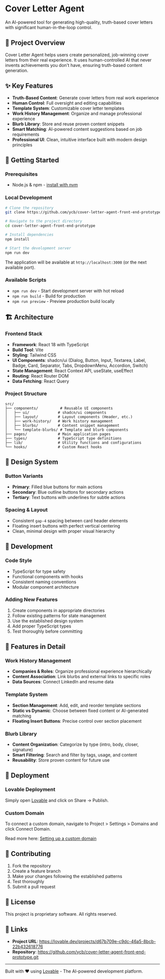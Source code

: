 # Cover Letter Agent

An AI-powered tool for generating high-quality, truth-based cover letters with significant human-in-the-loop control.

## 🎯 Project Overview

Cover Letter Agent helps users create personalized, job-winning cover letters from their real experience. It uses human-controlled AI that never invents achievements you don't have, ensuring truth-based content generation.

## ✨ Key Features

- **Truth-Based Content**: Generate cover letters from real work experience
- **Human Control**: Full oversight and editing capabilities
- **Template System**: Customizable cover letter templates
- **Work History Management**: Organize and manage professional experience
- **Blurb Library**: Store and reuse proven content snippets
- **Smart Matching**: AI-powered content suggestions based on job requirements
- **Professional UI**: Clean, intuitive interface built with modern design principles

## 🚀 Getting Started

### Prerequisites

- Node.js & npm - [install with nvm](https://github.com/nvm-sh/nvm#installing-and-updating)

### Local Development

```sh
# Clone the repository
git clone https://github.com/ycb/cover-letter-agent-front-end-prototype.git

# Navigate to the project directory
cd cover-letter-agent-front-end-prototype

# Install dependencies
npm install

# Start the development server
npm run dev
```

The application will be available at `http://localhost:3000` (or the next available port).

### Available Scripts

- `npm run dev` - Start development server with hot reload
- `npm run build` - Build for production
- `npm run preview` - Preview production build locally

## 🏗️ Architecture

### Frontend Stack

- **Framework**: React 18 with TypeScript
- **Build Tool**: Vite
- **Styling**: Tailwind CSS
- **UI Components**: shadcn/ui (Dialog, Button, Input, Textarea, Label, Badge, Card, Separator, Tabs, DropdownMenu, Accordion, Switch)
- **State Management**: React Context API, useState, useEffect
- **Routing**: React Router DOM
- **Data Fetching**: React Query

### Project Structure

```
src/
├── components/          # Reusable UI components
│   ├── ui/             # shadcn/ui components
│   ├── layout/         # Layout components (Header, etc.)
│   ├── work-history/   # Work history management
│   ├── blurbs/         # Content snippet management
│   └── template-blurbs/ # Template and blurb components
├── pages/              # Main application pages
├── types/              # TypeScript type definitions
├── lib/                # Utility functions and configurations
└── hooks/              # Custom React hooks
```

## 🎨 Design System

### Button Variants

- **Primary**: Filled blue buttons for main actions
- **Secondary**: Blue outline buttons for secondary actions  
- **Tertiary**: Text buttons with underlines for subtle actions

### Spacing & Layout

- Consistent `gap-4` spacing between card header elements
- Floating insert buttons with perfect vertical centering
- Clean, minimal design with proper visual hierarchy

## 🔧 Development

### Code Style

- TypeScript for type safety
- Functional components with hooks
- Consistent naming conventions
- Modular component architecture

### Adding New Features

1. Create components in appropriate directories
2. Follow existing patterns for state management
3. Use the established design system
4. Add proper TypeScript types
5. Test thoroughly before committing

## 📱 Features in Detail

### Work History Management

- **Companies & Roles**: Organize professional experience hierarchically
- **Content Association**: Link blurbs and external links to specific roles
- **Data Sources**: Connect LinkedIn and resume data

### Template System

- **Section Management**: Add, edit, and reorder template sections
- **Static vs Dynamic**: Choose between fixed content or AI-generated matching
- **Floating Insert Buttons**: Precise control over section placement

### Blurb Library

- **Content Organization**: Categorize by type (intro, body, closer, signature)
- **Smart Filtering**: Search and filter by tags, usage, and content
- **Reusability**: Store proven content for future use

## 🚀 Deployment

### Lovable Deployment

Simply open [Lovable](https://lovable.dev/projects/d67b709e-c9dc-46a5-8bcb-22b432618776) and click on Share -> Publish.

### Custom Domain

To connect a custom domain, navigate to Project > Settings > Domains and click Connect Domain.

Read more here: [Setting up a custom domain](https://docs.lovable.dev/tips-tricks/custom-domain#step-by-step-guide)

## 🤝 Contributing

1. Fork the repository
2. Create a feature branch
3. Make your changes following the established patterns
4. Test thoroughly
5. Submit a pull request

## 📄 License

This project is proprietary software. All rights reserved.

## 🔗 Links

- **Project URL**: https://lovable.dev/projects/d67b709e-c9dc-46a5-8bcb-22b432618776
- **Repository**: https://github.com/ycb/cover-letter-agent-front-end-prototype.git

---

Built with ❤️ using [Lovable](https://lovable.dev) - The AI-powered development platform.
